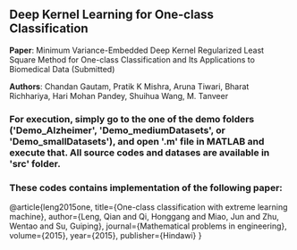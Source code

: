 ## Deep Kernel Learning for One-class Classification

**Paper**: Minimum Variance-Embedded Deep Kernel Regularized Least Square Method for One-class Classification and Its Applications to Biomedical Data (Submitted)

**Authors**: Chandan Gautam, Pratik K Mishra, Aruna Tiwari, Bharat Richhariya, Hari Mohan Pandey, Shuihua Wang, M. Tanveer

### For execution, simply go to the one of the demo folders ('Demo_Alzheimer', 'Demo_mediumDatasets', or 'Demo_smallDatasets'), and open '.m' file in MATLAB and execute that. All source codes and datases are available in 'src' folder.

### These codes contains implementation of the following paper:

@article{leng2015one,
  title={One-class classification with extreme learning machine},
  author={Leng, Qian and Qi, Honggang and Miao, Jun and Zhu, Wentao and Su, Guiping},
  journal={Mathematical problems in engineering},
  volume={2015},
  year={2015},
  publisher={Hindawi}
}






